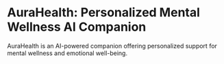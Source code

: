 # AuraHealth: Personalized Mental Wellness AI Companion
AuraHealth is an AI-powered companion offering personalized support for mental wellness and emotional well-being.
